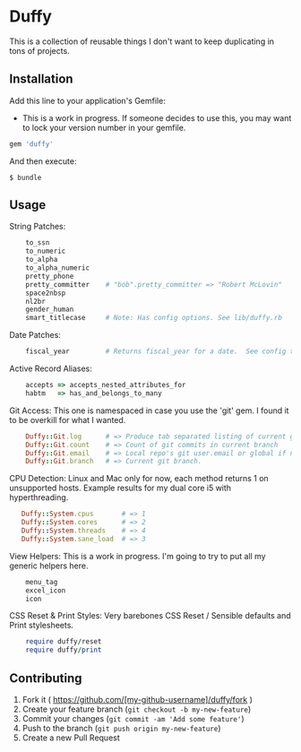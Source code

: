 # Duffy

This is a collection of reusable things I don't want to keep duplicating in tons of projects.

## Installation

Add this line to your application's Gemfile:
* This is a work in progress.  If someone decides to use this, you may want to lock your version number in your gemfile.

```ruby
gem 'duffy'
```

And then execute:

    $ bundle

## Usage

String Patches:
```ruby
    to_ssn
    to_numeric
    to_alpha
    to_alpha_numeric
    pretty_phone
    pretty_committer    # "bob".pretty_committer => "Robert McLovin"
    space2nbsp
    nl2br
    gender_human
    smart_titlecase     # Note: Has config options. See lib/duffy.rb
```

Date Patches:
```ruby
    fiscal_year         # Returns fiscal_year for a date.  See config to set your organization's fiscal year start.
```

Active Record Aliases:
```ruby
    accepts => accepts_nested_attributes_for
    habtm   => has_and_belongs_to_many
```


Git Access:
This one is namespaced in case you use the 'git' gem.  I found it to be overkill for what I wanted.
```ruby
    Duffy::Git.log      # => Produce tab separated listing of current git log.
    Duffy::Git.count    # => Count of git commits in current branch
    Duffy::Git.email    # => Local repo's git user.email or global if none.
    Duffy::Git.branch   # => Current git branch.
```

CPU Detection:
Linux and Mac only for now, each method returns 1 on unsupported hosts.
Example results for my dual core i5 with hyperthreading.
```ruby
   Duffy::System.cpus       # => 1
   Duffy::System.cores      # => 2
   Duffy::System.threads    # => 4
   Duffy::System.sane_load  # => 3
```


View Helpers:
This is a work in progress.  I'm going to try to put all my generic helpers here.
```ruby
    menu_tag
    excel_icon
    icon
```

CSS Reset & Print Styles: Very barebones CSS Reset / Sensible defaults and Print stylesheets.
```ruby
    require duffy/reset
    require duffy/print
```

## Contributing

1. Fork it ( https://github.com/[my-github-username]/duffy/fork )
2. Create your feature branch (`git checkout -b my-new-feature`)
3. Commit your changes (`git commit -am 'Add some feature'`)
4. Push to the branch (`git push origin my-new-feature`)
5. Create a new Pull Request
